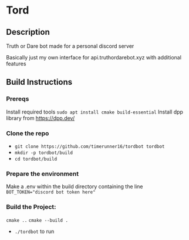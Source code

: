 # Tord
## Description
Truth or Dare bot made for a personal discord server

Basically just my own interface for api.truthordarebot.xyz with additional features

## Build Instructions
### Prereqs
Install required tools `sudo apt install cmake build-essential`
Install dpp library from https://dpp.dev/
### Clone the repo
- `git clone https://github.com/timerunner16/tordbot tordbot`
- `mkdir -p tordbot/build`
- `cd tordbot/build`
### Prepare the environment
Make a .env within the build directory containing the line `BOT_TOKEN="discord bot token here"`
### Build the Project:
`cmake ..` `cmake --build .`
- `./tordbot` to run
